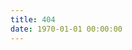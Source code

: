 ```yaml
---
title: 404
date: 1970-01-01 00:00:00
---
```

<script type="text/javascript" src="//qzonestyle.gtimg.cn/qzone/hybrid/app/404/search_children.js" charset="utf-8" homePageUrl="http://kele1997.github.io" homePageName="回到可乐的博客"></script>
